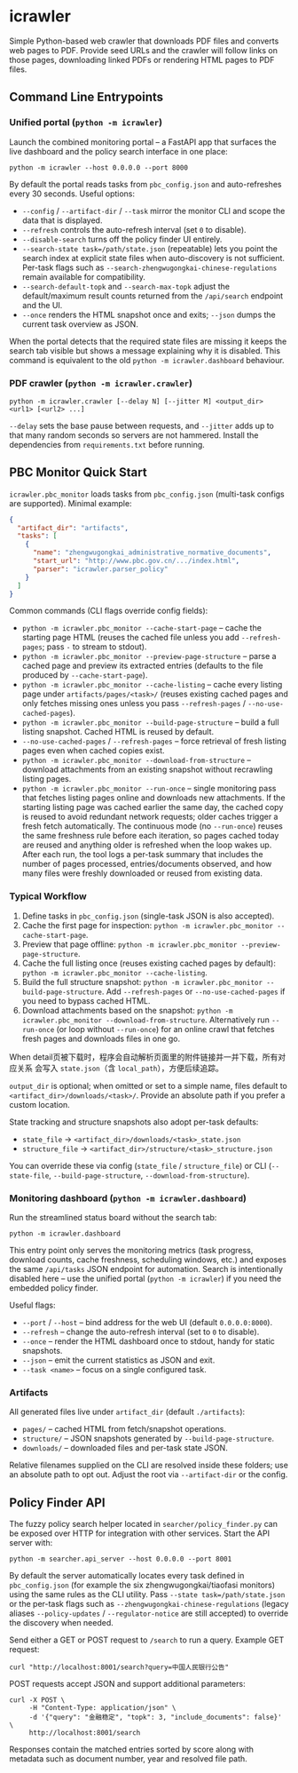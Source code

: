 # icrawler

Simple Python-based web crawler that downloads PDF files and converts web
pages to PDF. Provide seed URLs and the crawler will follow links on those
pages, downloading linked PDFs or rendering HTML pages to PDF files.

## Command Line Entrypoints

### Unified portal (`python -m icrawler`)

Launch the combined monitoring portal – a FastAPI app that surfaces the live
dashboard and the policy search interface in one place:

```
python -m icrawler --host 0.0.0.0 --port 8000
```

By default the portal reads tasks from `pbc_config.json` and auto-refreshes
every 30 seconds. Useful options:

- `--config` / `--artifact-dir` / `--task` mirror the monitor CLI and scope the
  data that is displayed.
- `--refresh` controls the auto-refresh interval (set `0` to disable).
- `--disable-search` turns off the policy finder UI entirely.
- `--search-state task=/path/state.json` (repeatable) lets you point the search
  index at explicit state files when auto-discovery is not sufficient. Per-task
  flags such as `--search-zhengwugongkai-chinese-regulations` remain available
  for compatibility.
- `--search-default-topk` and `--search-max-topk` adjust the default/maximum
  result counts returned from the `/api/search` endpoint and the UI.
- `--once` renders the HTML snapshot once and exits; `--json` dumps the current
  task overview as JSON.

When the portal detects that the required state files are missing it keeps the
search tab visible but shows a message explaining why it is disabled. This
command is equivalent to the old `python -m icrawler.dashboard` behaviour.

### PDF crawler (`python -m icrawler.crawler`)

```
python -m icrawler.crawler [--delay N] [--jitter M] <output_dir> <url1> [<url2> ...]
```

`--delay` sets the base pause between requests, and `--jitter` adds up to that
many random seconds so servers are not hammered. Install the dependencies from
`requirements.txt` before running.

## PBC Monitor Quick Start

`icrawler.pbc_monitor` loads tasks from `pbc_config.json` (multi-task configs are
supported). Minimal example:

```json
{
  "artifact_dir": "artifacts",
  "tasks": [
    {
      "name": "zhengwugongkai_administrative_normative_documents",
      "start_url": "http://www.pbc.gov.cn/.../index.html",
      "parser": "icrawler.parser_policy"
    }
  ]
}
```

Common commands (CLI flags override config fields):

- `python -m icrawler.pbc_monitor --cache-start-page` – cache the starting page
  HTML (reuses the cached file unless you add `--refresh-pages`; pass `-` to
  stream to stdout).
- `python -m icrawler.pbc_monitor --preview-page-structure` – parse a cached
  page and preview its extracted entries (defaults to the file produced by
  `--cache-start-page`).
- `python -m icrawler.pbc_monitor --cache-listing` – cache every listing page
  under `artifacts/pages/<task>/` (reuses existing cached pages and only fetches
  missing ones unless you pass `--refresh-pages` / `--no-use-cached-pages`).
- `python -m icrawler.pbc_monitor --build-page-structure` – build a full
  listing snapshot. Cached HTML is reused by default.
- `--no-use-cached-pages` / `--refresh-pages` – force retrieval of fresh listing
  pages even when cached copies exist.
- `python -m icrawler.pbc_monitor --download-from-structure` – download
  attachments from an existing snapshot without recrawling listing pages.
- `python -m icrawler.pbc_monitor --run-once` – single monitoring pass that
  fetches listing pages online and downloads new attachments. If the
  starting listing page was cached earlier the same day, the cached copy is
  reused to avoid redundant network requests; older caches trigger a fresh
  fetch automatically. The continuous mode (no `--run-once`) reuses the same
  freshness rule before each iteration, so pages cached today are reused and
  anything older is refreshed when the loop wakes up. After each run, the
  tool logs a per-task summary that includes the number of pages processed,
  entries/documents observed, and how many files were freshly downloaded or
  reused from existing data.

### Typical Workflow

1. Define tasks in `pbc_config.json` (single-task JSON is also accepted).
2. Cache the first page for inspection:
   `python -m icrawler.pbc_monitor --cache-start-page`.
3. Preview that page offline:
   `python -m icrawler.pbc_monitor --preview-page-structure`.
4. Cache the full listing once (reuses existing cached pages by default):
   `python -m icrawler.pbc_monitor --cache-listing`.
5. Build the full structure snapshot:
   `python -m icrawler.pbc_monitor --build-page-structure`.
   Add `--refresh-pages` or `--no-use-cached-pages` if you need to bypass cached HTML.
6. Download attachments based on the snapshot:
   `python -m icrawler.pbc_monitor --download-from-structure`.
   Alternatively run `--run-once` (or loop without `--run-once`) for an online
   crawl that fetches fresh pages and downloads files in one go.

When detail页被下载时，程序会自动解析页面里的附件链接并一并下载，所有对应关系
会写入 `state.json`（含 `local_path`），方便后续追踪。

`output_dir` is optional; when omitted or set to a simple name, files default to
`<artifact_dir>/downloads/<task>/`. Provide an absolute path if you prefer a
custom location.

State tracking and structure snapshots also adopt per-task defaults:

- `state_file` → `<artifact_dir>/downloads/<task>_state.json`
- `structure_file` → `<artifact_dir>/structure/<task>_structure.json`

You can override these via config (`state_file` / `structure_file`) or CLI
(`--state-file`, `--build-page-structure`, `--download-from-structure`).

### Monitoring dashboard (`python -m icrawler.dashboard`)

Run the streamlined status board without the search tab:

```
python -m icrawler.dashboard
```

This entry point only serves the monitoring metrics (task progress, download
counts, cache freshness, scheduling windows, etc.) and exposes the same
`/api/tasks` JSON endpoint for automation. Search is intentionally disabled
here – use the unified portal (`python -m icrawler`) if you need the embedded
policy finder.

Useful flags:

- `--port` / `--host` – bind address for the web UI (default `0.0.0.0:8000`).
- `--refresh` – change the auto-refresh interval (set to `0` to disable).
- `--once` – render the HTML dashboard once to stdout, handy for static
  snapshots.
- `--json` – emit the current statistics as JSON and exit.
- `--task <name>` – focus on a single configured task.

### Artifacts

All generated files live under `artifact_dir` (default `./artifacts`):

- `pages/` – cached HTML from fetch/snapshot operations.
- `structure/` – JSON snapshots generated by `--build-page-structure`.
- `downloads/` – downloaded files and per-task state JSON.

Relative filenames supplied on the CLI are resolved inside these folders; use an
absolute path to opt out. Adjust the root via `--artifact-dir` or the config.

## Policy Finder API

The fuzzy policy search helper located in `searcher/policy_finder.py` can be
exposed over HTTP for integration with other services. Start the API server
with:

```
python -m searcher.api_server --host 0.0.0.0 --port 8001
```

By default the server automatically locates every task defined in
`pbc_config.json` (for example the six zhengwugongkai/tiaofasi monitors) using
the same rules as the CLI utility. Pass `--state task=/path/state.json` or the
per-task flags such as `--zhengwugongkai-chinese-regulations` (legacy aliases
`--policy-updates` / `--regulator-notice` are still accepted) to override the
discovery when needed.

Send either a GET or POST request to `/search` to run a query. Example GET
request:

```
curl "http://localhost:8001/search?query=中国人民银行公告"
```

POST requests accept JSON and support additional parameters:

```
curl -X POST \
     -H "Content-Type: application/json" \
     -d '{"query": "金融稳定", "topk": 3, "include_documents": false}' \
     http://localhost:8001/search
```

Responses contain the matched entries sorted by score along with metadata such
as document number, year and resolved file path.
